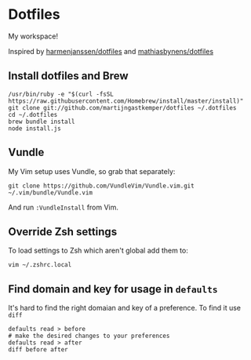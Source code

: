 # Dotfiles

My workspace!

Inspired by [harmenjanssen/dotfiles](https://github.com/harmenjanssen/dotfiles) and [mathiasbynens/dotfiles](https://github.com/mathiasbynens/dotfiles)

## Install dotfiles and Brew

    /usr/bin/ruby -e "$(curl -fsSL https://raw.githubusercontent.com/Homebrew/install/master/install)"
    git clone git://github.com/martijngastkemper/dotfiles ~/.dotfiles
    cd ~/.dotfiles
    brew bundle install
    node install.js

## Vundle 

My Vim setup uses Vundle, so grab that separately:

```
git clone https://github.com/VundleVim/Vundle.vim.git ~/.vim/bundle/Vundle.vim
```

And run `:VundleInstall` from Vim.

## Override Zsh settings

To load settings to Zsh which aren't global add them to:

    vim ~/.zshrc.local

## Find domain and key for usage in ``defaults``

It's hard to find the right domaian and key of a preference. To find it use ``diff``

    defaults read > before
    # make the desired changes to your preferences
    defaults read > after
    diff before after

